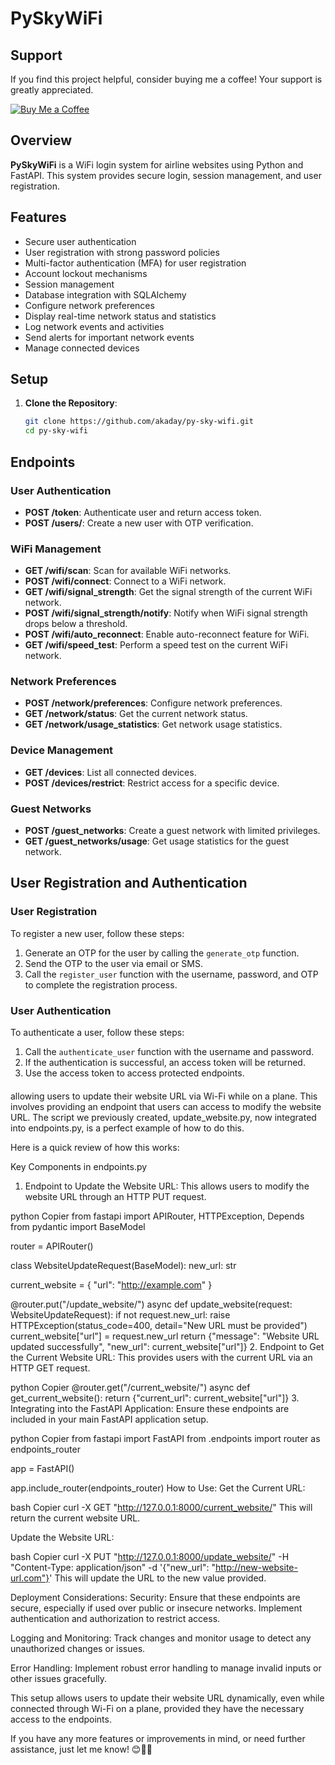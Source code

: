 # PySkyWiFi
## Support

If you find this project helpful, consider buying me a coffee! Your support is greatly appreciated.

[![Buy Me a Coffee](https://img.shields.io/badge/Donate-Buy%20Me%20a%20Coffee-yellow)](https://paypal.me/barki0)

## Overview
**PySkyWiFi** is a WiFi login system for airline websites using Python and FastAPI. This system provides secure login, session management, and user registration.

## Features
- Secure user authentication
- User registration with strong password policies
- Multi-factor authentication (MFA) for user registration
- Account lockout mechanisms
- Session management
- Database integration with SQLAlchemy
- Configure network preferences
- Display real-time network status and statistics
- Log network events and activities
- Send alerts for important network events
- Manage connected devices

## Setup
1. **Clone the Repository**:
   ```bash
   git clone https://github.com/akaday/py-sky-wifi.git
   cd py-sky-wifi
   ```

## Endpoints

### User Authentication
- **POST /token**: Authenticate user and return access token.
- **POST /users/**: Create a new user with OTP verification.

### WiFi Management
- **GET /wifi/scan**: Scan for available WiFi networks.
- **POST /wifi/connect**: Connect to a WiFi network.
- **GET /wifi/signal_strength**: Get the signal strength of the current WiFi network.
- **POST /wifi/signal_strength/notify**: Notify when WiFi signal strength drops below a threshold.
- **POST /wifi/auto_reconnect**: Enable auto-reconnect feature for WiFi.
- **GET /wifi/speed_test**: Perform a speed test on the current WiFi network.

### Network Preferences
- **POST /network/preferences**: Configure network preferences.
- **GET /network/status**: Get the current network status.
- **GET /network/usage_statistics**: Get network usage statistics.

### Device Management
- **GET /devices**: List all connected devices.
- **POST /devices/restrict**: Restrict access for a specific device.

### Guest Networks
- **POST /guest_networks**: Create a guest network with limited privileges.
- **GET /guest_networks/usage**: Get usage statistics for the guest network.

## User Registration and Authentication

### User Registration
To register a new user, follow these steps:
1. Generate an OTP for the user by calling the `generate_otp` function.
2. Send the OTP to the user via email or SMS.
3. Call the `register_user` function with the username, password, and OTP to complete the registration process.

### User Authentication
To authenticate a user, follow these steps:
1. Call the `authenticate_user` function with the username and password.
2. If the authentication is successful, an access token will be returned.
3. Use the access token to access protected endpoints.
####
allowing users to update their website URL via Wi-Fi while on a plane. This involves providing an endpoint that users can access to modify the website URL. The script we previously created, update_website.py, now integrated into endpoints.py, is a perfect example of how to do this.

Here is a quick review of how this works:

Key Components in endpoints.py
1. Endpoint to Update the Website URL: This allows users to modify the website URL through an HTTP PUT request.

python
Copier
from fastapi import APIRouter, HTTPException, Depends
from pydantic import BaseModel

router = APIRouter()

class WebsiteUpdateRequest(BaseModel):
    new_url: str

current_website = {
    "url": "http://example.com"
}

@router.put("/update_website/")
async def update_website(request: WebsiteUpdateRequest):
    if not request.new_url:
        raise HTTPException(status_code=400, detail="New URL must be provided")
    current_website["url"] = request.new_url
    return {"message": "Website URL updated successfully", "new_url": current_website["url"]}
2. Endpoint to Get the Current Website URL: This provides users with the current URL via an HTTP GET request.

python
Copier
@router.get("/current_website/")
async def get_current_website():
    return {"current_url": current_website["url"]}
3. Integrating into the FastAPI Application: Ensure these endpoints are included in your main FastAPI application setup.

python
Copier
from fastapi import FastAPI
from .endpoints import router as endpoints_router

app = FastAPI()

app.include_router(endpoints_router)
How to Use:
Get the Current URL:

bash
Copier
curl -X GET "http://127.0.0.1:8000/current_website/"
This will return the current website URL.

Update the Website URL:

bash
Copier
curl -X PUT "http://127.0.0.1:8000/update_website/" -H "Content-Type: application/json" -d '{"new_url": "http://new-website-url.com"}'
This will update the URL to the new value provided.

Deployment Considerations:
Security: Ensure that these endpoints are secure, especially if used over public or insecure networks. Implement authentication and authorization to restrict access.

Logging and Monitoring: Track changes and monitor usage to detect any unauthorized changes or issues.

Error Handling: Implement robust error handling to manage invalid inputs or other issues gracefully.

This setup allows users to update their website URL dynamically, even while connected through Wi-Fi on a plane, provided they have the necessary access to the endpoints.

If you have any more features or improvements in mind, or need further assistance, just let me know! 😊🚀✨
